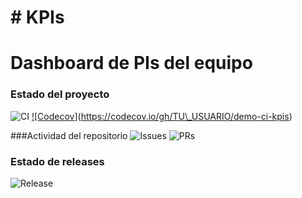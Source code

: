 # \# KPIs
# Dashboard de PIs del equipo
### Estado del proyecto
![CI](https://github.com/Jhoncode987/KPIs/actions/workflows/ci.yml/badge.svg)
[!\[Codecov](https://codecov.io/gh/Jhoncode987/KPIs/branch/main/graph/badge.svg)](https://codecov.io/gh/TU\_USUARIO/demo-ci-kpis)

###Actividad del repositorio
![Issues](https://img.shields.io/github/issues/Jhoncode987/KPIs)
![PRs](https://img.shields.io/github/issues-pr/Jhoncode987/KPIs)

### Estado de releases
![Release](https://img.shields.io/github/v/release/Jhoncode987/KPIs?include_prereleases)

